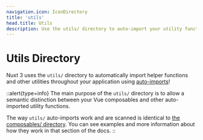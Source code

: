 ```yaml
---
navigation.icon: IconDirectory
title: 'utils'
head.title: Utils
description: Use the utils/ directory to auto-import your utility functions throughout your application.
---
```


# Utils Directory

Nuxt 3 uses the `utils/` directory to automatically import helper functions and other utilities throughout your application using [auto-imports](/guide/concepts/auto-imports)!

::alert{type=info}
The main purpose of the `utils/` directory is to allow a semantic distinction between your Vue composables and other auto-imported utility functions.

The way `utils/` auto-imports work and are scanned is identical to [the composables/ directory](/guide/directory-structure/composables). You can see examples and more information about how they work in that section of the docs.
::
